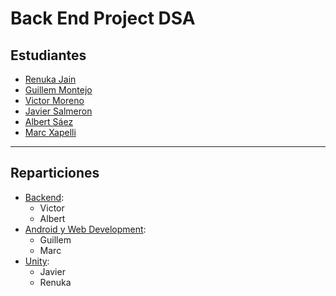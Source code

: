 # Back End Project DSA

## Estudiantes

- [Renuka Jain](https://github.com/renukajain)
- [Guillem Montejo](https://github.com/guillemmontejo)
- [Victor Moreno](https://github.com/VictorMorenoo)
- [Javier Salmeron](https://github.com/javiesal)
- [Albert Sáez](https://github.com/as43z)
- [Marc Xapelli](https://github.com/mxapelli)

<hr>

## Reparticiones

- [Backend](https://github.com/as43z/back-end-project-DSA):
    - Victor 
    - Albert
- [Android y Web Development](https://github.com/mxapelli/AndroidApp):
    - Guillem
    - Marc
- [Unity](https://github.com/javiesal/Unity_DSAproj):
    - Javier
    - Renuka

